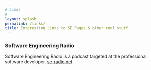 ```yaml
---
# Links
# 
layout: splash
permalink: /links/
title: Interesting Links to SE Pages & other cool stuff    
---
```


### Software Engineering Radio 
Software Engineering Radio is a podcast targeted at 
the professional software developer. [se-radio.net](https://www.se-radio.net/) 
